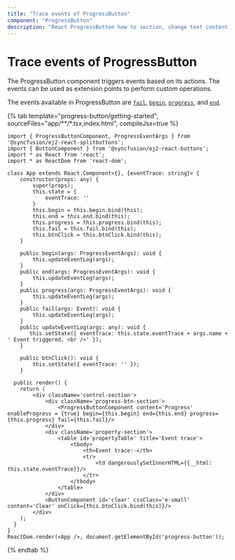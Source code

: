 ```yaml
---
title: "Trace events of ProgressButton"
component: "ProgressButton"
description: "React ProgressButton how to section, change text content and styles, hide spinner, customize progress, event trace."
---
```


# Trace events of ProgressButton

The ProgressButton component triggers events based on its actions. The events can be used as extension points to perform custom operations.

The events available in ProgressButton are [`fail`](../../api/progress-button#fail), [`begin`](../../api/progress-button#begin), [`progress`](../../api/progress-button#progress), and [`end`](../../api/progress-button#end).

{% tab template="progress-button/getting-started", sourceFiles="app/**/*.tsx,index.html", compileJsx=true %}

```tsx
import { ProgressButtonComponent, ProgressEventArgs } from '@syncfusion/ej2-react-splitbuttons';
import { ButtonComponent } from '@syncfusion/ej2-react-buttons';
import * as React from 'react';
import * as ReactDom from 'react-dom';

class App extends React.Component<{}, {eventTrace: string}> {
    constructor(props: any) {
        super(props);
        this.state = {
            eventTrace: ''
        }
        this.begin = this.begin.bind(this);
        this.end = this.end.bind(this);
        this.progress = this.progress.bind(this);
        this.fail = this.fail.bind(this);
        this.btnClick = this.btnClick.bind(this);
    }

    public begin(args: ProgressEventArgs): void {
        this.updateEventLog(args);
    }
    public end(args: ProgressEventArgs): void {
        this.updateEventLog(args);
    }
    public progress(args: ProgressEventArgs): void {
        this.updateEventLog(args);
    }
    public fail(args: Event): void {
        this.updateEventLog(args);
    }
    public updateEventLog(args: any): void {
       this.setState({ eventTrace: this.state.eventTrace + args.name + ' Event triggered. <br />' });
    }

    public btnClick(): void {
        this.setState({ eventTrace: '' });
    }

  public render() {
    return (
        <div className='control-section'>
            <div className='progress-btn-section'>
                <ProgressButtonComponent content='Progress' enableProgress = {true} begin={this.begin} end={this.end} progress={this.progress} fail={this.fail}/>
            </div>
            <div className='property-section'>
                <table id='propertyTable' title='Event trace'>
                    <tbody>
                        <th>Event trace:-</th>
                        <tr>
                            <td dangerouslySetInnerHTML={{__html: this.state.eventTrace}}/>
                        </tr>
                    </tbody>
                </table>
            </div>
            <ButtonComponent id='clear' cssClass='e-small' content='Clear' onClick={this.btnClick.bind(this)}/>
        </div>
    );
  }
}
ReactDom.render(<App />, document.getElementById('progress-button'));

```

{% endtab %}
